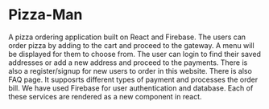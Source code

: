 # Pizza-Man
A pizza ordering application built on React and Firebase.
The users can order pizza by adding to the cart and proceed to the gateway. A menu will be displayed for them to choose from.
The user can login to find their saved addresses or add a new address and proceed to the payments.
There is also a register/signup for new users to order in this website.
There is also FAQ page. It supposrts different types of payment and processes the order bill.
We have used Firebase for user authentication and database.
Each of these services are rendered as a new component in react.

